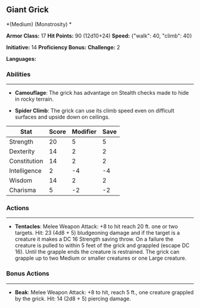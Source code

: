 ## Giant Grick
*(Medium) (Monstrosity) *

**Armor Class:** 17
**Hit Points:** 90 (12d10+24)
**Speed:** {"walk": 40, "climb": 40}

**Initiative:** 14
**Proficiency Bonus:**
**Challenge:** 2

**Languages:** 

### Abilities
 --- 
- **Camouflage**: The grick has advantage on Stealth checks made to hide in rocky terrain.

- **Spider Climb**: The grick can use its climb speed even on difficult surfaces and upside down on ceilings.



| Stat | Score | Modifier | Save |
| ---- | ---- | ---- | ---- |
| Strength | 20 | 5 | 5 |
| Dexterity | 14 | 2 | 2 |
| Constitution | 14 | 2 | 2 |
| Intelligence | 2 | -4 | -4 |
| Wisdom | 14 | 2 | 2 |
| Charisma | 5 | -2 | -2 |

### Actions
 --- 
- **Tentacles**: Melee Weapon Attack: +8 to hit  reach 20 ft.  one or two targets. Hit: 23 (4d8 + 5) bludgeoning damage  and if the target is a creature it makes a DC 16 Strength saving throw. On a failure  the creature is pulled to within 5 feet of the grick and grappled (escape DC 16). Until the grapple ends  the creature is restrained. The grick can grapple up to two Medium or smaller creatures or one Large creature.

### Bonus Actions
 --- 
- **Beak**: Melee Weapon Attack: +8 to hit, reach 5 ft., one creature grappled by the grick. Hit: 14 (2d8 + 5) piercing damage.

